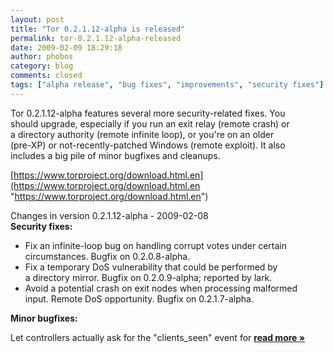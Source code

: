 ```yaml
---
layout: post
title: "Tor 0.2.1.12-alpha is released"
permalink: tor-0.2.1.12-alpha-released
date: 2009-02-09 18:29:18
author: phobos
category: blog
comments: closed
tags: ["alpha release", "bug fixes", "improvements", "security fixes"]
---
```


Tor 0.2.1.12-alpha features several more security-related fixes. You  
 should upgrade, especially if you run an exit relay (remote crash) or  
 a directory authority (remote infinite loop), or you're on an older  
 (pre-XP) or not-recently-patched Windows (remote exploit). It also  
 includes a big pile of minor bugfixes and cleanups.

[https://www.torproject.org/download.html.en](https://www.torproject.org/download.html.en "https://www.torproject.org/download.html.en")

Changes in version 0.2.1.12-alpha - 2009-02-08  
 **Security fixes:**

-   Fix an infinite-loop bug on handling corrupt votes under certain  
     circumstances. Bugfix on 0.2.0.8-alpha.
-   Fix a temporary DoS vulnerability that could be performed by  
     a directory mirror. Bugfix on 0.2.0.9-alpha; reported by lark.
-   Avoid a potential crash on exit nodes when processing malformed  
     input. Remote DoS opportunity. Bugfix on 0.2.1.7-alpha.

**Minor bugfixes:**

Let controllers actually ask for the "clients\_seen" event for [**read more »**](https://blog.torproject.org/blog/tor-0.2.1.12-alpha-released)
